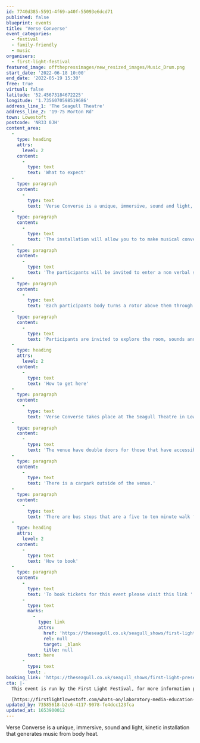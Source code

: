 ```yaml
---
id: 7740d385-5591-4f69-a40f-55093e6dcd71
published: false
blueprint: events
title: 'Verse Converse'
event_categories:
  - festival
  - family-friendly
  - music
organisers:
  - first-light-festival
featured_image: offthepressimages/new_resized_images/Music_Drum.png
start_date: '2022-06-18 10:00'
end_date: '2022-05-19 15:30'
free: true
virtual: false
latitude: '52.45673184672225'
longitude: '1.7356070598519686'
address_line_1: 'The Seagull Theatre'
address_line_2: '19-75 Morton Rd'
town: Lowestoft
postcode: 'NR33 0JH'
content_area:
  -
    type: heading
    attrs:
      level: 2
    content:
      -
        type: text
        text: 'What to expect'
  -
    type: paragraph
    content:
      -
        type: text
        text: 'Verse Converse is a unique, immersive, sound and light, kinetic installation that generates music from body heat.'
  -
    type: paragraph
    content:
      -
        type: text
        text: 'The installation will allow you to to make musical conversation by simply being in the space. No music making experience will be needed. At a time when social distancing and polarised arguments have damaged mental health and divided society, this is an opportunity for a variety of social groups and individuals to create beautiful harmony and contemplate each other’s input. Participants will experience the beauty and harmony that can be created by the warmth we all radiate.'
  -
    type: paragraph
    content:
      -
        type: text
        text: 'The participants will be invited to enter a non verbal space and find the connections and conversations through other senses.'
  -
    type: paragraph
    content:
      -
        type: text
        text: 'Each participants body turns a rotor above them through rising thermal winds of body heat and breath. The turning rotors trigger musical notes. The notes become part of a composed sequence that changes periodically. The sound is synthesised with coloured light, creating shadow that is projected through the space as the illuminated rotors turn.'
  -
    type: paragraph
    content:
      -
        type: text
        text: 'Participants are invited to explore the room, sounds and light.'
  -
    type: heading
    attrs:
      level: 2
    content:
      -
        type: text
        text: 'How to get here'
  -
    type: paragraph
    content:
      -
        type: text
        text: 'Verse Converse takes place at The Seagull Theatre in Lowestoft.'
  -
    type: paragraph
    content:
      -
        type: text
        text: 'The venue have double doors for those that have accessibility needs. '
  -
    type: paragraph
    content:
      -
        type: text
        text: 'There is a carpark outside of the venue.'
  -
    type: paragraph
    content:
      -
        type: text
        text: 'There are bus stops that are a five to ten minute walk from the venue.'
  -
    type: heading
    attrs:
      level: 2
    content:
      -
        type: text
        text: 'How to book'
  -
    type: paragraph
    content:
      -
        type: text
        text: 'To book tickets for this event please visit this link '
      -
        type: text
        marks:
          -
            type: link
            attrs:
              href: 'https://theseagull.co.uk/seagull_shows/first-light-presents-verse-converse-by-laboratory-media-education-lme/'
              rel: null
              target: _blank
              title: null
        text: here
      -
        type: text
        text: .
booking_link: 'https://theseagull.co.uk/seagull_shows/first-light-presents-verse-converse-by-laboratory-media-education-lme/'
cta: |-
  This event is run by the First Light Festival, for more information please get in touch via:

  [https://firstlightlowestoft.com/whats-on/laboratory-media-education-verse-converse/](https://firstlightlowestoft.com/whats-on/laboratory-media-education-verse-converse/)
updated_by: 73585618-b2c6-4117-9078-fe4dcc123fca
updated_at: 1653900012
---
```

Verse Converse is a unique, immersive, sound and light, kinetic installation that generates music from body heat.